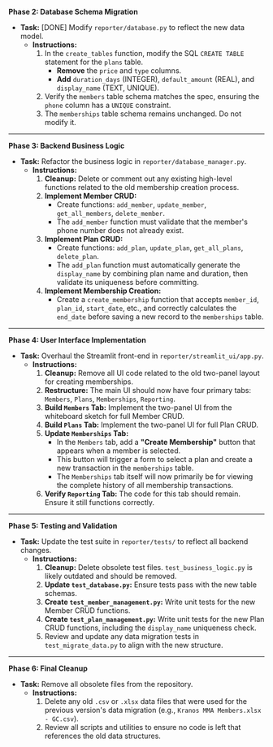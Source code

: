 **Phase 2: Database Schema Migration**
* **Task:** [DONE] Modify `reporter/database.py` to reflect the new data model.
    * **Instructions:**
        1.  In the `create_tables` function, modify the SQL `CREATE TABLE` statement for the `plans` table.
            * **Remove** the `price` and `type` columns.
            * **Add** `duration_days` (INTEGER), `default_amount` (REAL), and `display_name` (TEXT, UNIQUE).
        2.  Verify the `members` table schema matches the spec, ensuring the `phone` column has a `UNIQUE` constraint.
        3.  The `memberships` table schema remains unchanged. Do not modify it.

---
**Phase 3: Backend Business Logic**
* **Task:** Refactor the business logic in `reporter/database_manager.py`.
    * **Instructions:**
        1.  **Cleanup:** Delete or comment out any existing high-level functions related to the old membership creation process.
        2.  **Implement Member CRUD:**
            * Create functions: `add_member`, `update_member`, `get_all_members`, `delete_member`.
            * The `add_member` function must validate that the member's phone number does not already exist.
        3.  **Implement Plan CRUD:**
            * Create functions: `add_plan`, `update_plan`, `get_all_plans`, `delete_plan`.
            * The `add_plan` function must automatically generate the `display_name` by combining plan name and duration, then validate its uniqueness before committing.
        4.  **Implement Membership Creation:**
            * Create a `create_membership` function that accepts `member_id`, `plan_id`, `start_date`, etc., and correctly calculates the `end_date` before saving a new record to the `memberships` table.

---
**Phase 4: User Interface Implementation**
* **Task:** Overhaul the Streamlit front-end in `reporter/streamlit_ui/app.py`.
    * **Instructions:**
        1.  **Cleanup:** Remove all UI code related to the old two-panel layout for creating memberships.
        2.  **Restructure:** The main UI should now have four primary tabs: `Members`, `Plans`, `Memberships`, `Reporting`.
        3.  **Build `Members` Tab:** Implement the two-panel UI from the whiteboard sketch for full Member CRUD.
        4.  **Build `Plans` Tab:** Implement the two-panel UI for full Plan CRUD.
        5.  **Update `Memberships` Tab:**
            * In the `Members` tab, add a **"Create Membership"** button that appears when a member is selected.
            * This button will trigger a form to select a plan and create a new transaction in the `memberships` table.
            * The `Memberships` tab itself will now primarily be for viewing the complete history of all membership transactions.
        6.  **Verify `Reporting` Tab:** The code for this tab should remain. Ensure it still functions correctly.

---
**Phase 5: Testing and Validation**
* **Task:** Update the test suite in `reporter/tests/` to reflect all backend changes.
    * **Instructions:**
        1.  **Cleanup:** Delete obsolete test files. `test_business_logic.py` is likely outdated and should be removed.
        2.  **Update `test_database.py`:** Ensure tests pass with the new table schemas.
        3.  **Create `test_member_management.py`:** Write unit tests for the new Member CRUD functions.
        4.  **Create `test_plan_management.py`:** Write unit tests for the new Plan CRUD functions, including the `display_name` uniqueness check.
        5.  Review and update any data migration tests in `test_migrate_data.py` to align with the new structure.

---
**Phase 6: Final Cleanup**
* **Task:** Remove all obsolete files from the repository.
    * **Instructions:**
        1.  Delete any old `.csv` or `.xlsx` data files that were used for the previous version's data migration (e.g., `Kranos MMA Members.xlsx - GC.csv`).
        2.  Review all scripts and utilities to ensure no code is left that references the old data structures.

